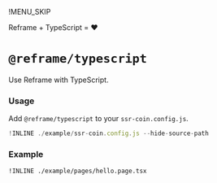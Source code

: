 !MENU_SKIP

Reframe + TypeScript = :heart:

# `@reframe/typescript`

Use Reframe with TypeScript.

### Usage

Add `@reframe/typescript` to your `ssr-coin.config.js`.

~~~js
!INLINE ./example/ssr-coin.config.js --hide-source-path
~~~

### Example

~~~tsx
!INLINE ./example/pages/hello.page.tsx
~~~
